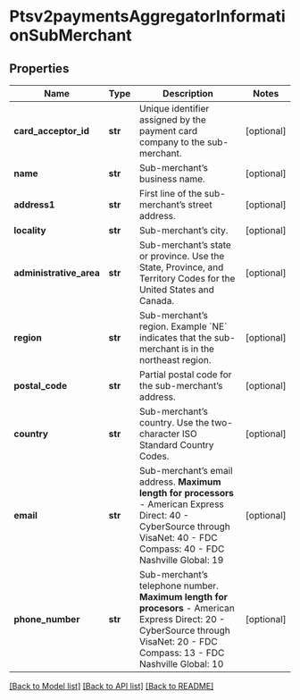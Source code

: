 # Ptsv2paymentsAggregatorInformationSubMerchant

## Properties
Name | Type | Description | Notes
------------ | ------------- | ------------- | -------------
**card_acceptor_id** | **str** | Unique identifier assigned by the payment card company to the sub-merchant. | [optional] 
**name** | **str** | Sub-merchant’s business name. | [optional] 
**address1** | **str** | First line of the sub-merchant’s street address. | [optional] 
**locality** | **str** | Sub-merchant’s city. | [optional] 
**administrative_area** | **str** | Sub-merchant’s state or province. Use the State, Province, and Territory Codes for the United States and Canada.  | [optional] 
**region** | **str** | Sub-merchant’s region. Example &#x60;NE&#x60; indicates that the sub-merchant is in the northeast region. | [optional] 
**postal_code** | **str** | Partial postal code for the sub-merchant’s address. | [optional] 
**country** | **str** | Sub-merchant’s country. Use the two-character ISO Standard Country Codes. | [optional] 
**email** | **str** | Sub-merchant’s email address.  **Maximum length for processors**   - American Express Direct: 40  - CyberSource through VisaNet: 40  - FDC Compass: 40  - FDC Nashville Global: 19  | [optional] 
**phone_number** | **str** | Sub-merchant’s telephone number.  **Maximum length for procesors**   - American Express Direct: 20  - CyberSource through VisaNet: 20  - FDC Compass: 13  - FDC Nashville Global: 10  | [optional] 

[[Back to Model list]](../README.md#documentation-for-models) [[Back to API list]](../README.md#documentation-for-api-endpoints) [[Back to README]](../README.md)


